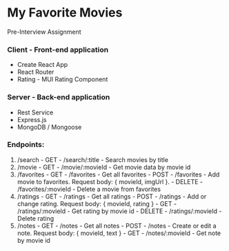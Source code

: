 # My Favorite Movies
Pre-Interview Assignment

### Client - Front-end application
- Create React App
- React Router
- Rating - MUI Rating Component

### Server - Back-end application

- Rest Service
- Express.js
- MongoDB / Mongoose

### Endpoints:
  1. /search
    - GET - /search/:title - Search movies by title
  2. /movie
    - GET - /movie/:movieId - Get movie data by movie id
  3. /favorites
    - GET - /favorites - Get all favorites
    - POST - /favorites - Add movie to favorites. Request body: { movieId, imgUrl }.
    - DELETE - /favorites/:movieId - Delete a movie from favorites
  4. /ratings
    - GET - /ratings - Get all ratings
    - POST - /ratings - Add or change rating. Request body: { movieId, rating }
    - GET - /ratings/:movieId - Get rating by movie id
    - DELETE - /ratings/:movieId - Delete rating
  5. /notes
    - GET - /notes - Get all notes
    - POST - /notes - Create or edit a note. Request body: { movieId, text }
    - GET - /notes/:movieId - Get note by movie id
  
